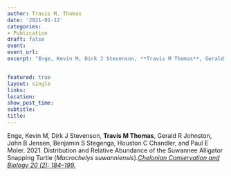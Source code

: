 ```yaml
---
author: Travis M. Thomas
date: '2021-01-12'
categories:
- Publication
draft: false
event: 
event_url: 
excerpt: "Enge, Kevin M, Dirk J Stevenson, **Travis M Thomas**, Gerald R Johnston, John B Jensen, Benjamin S Stegenga, Houston C Chandler, and Paul E Moler. 2021. Distribution and Relative Abundance of the Suwannee Alligator Snapping Turtle (*Macrochelys suwanniensis*)[*Chelonian Conservation and Biology 20 (2): 184–199*](https://doi.org/10.2744/CCB-1488.1)."


featured: true
layout: single
links:
location: 
show_post_time: 
subtitle:   
title:
---
```



Enge, Kevin M, Dirk J Stevenson, **Travis M Thomas**, Gerald R Johnston, John B Jensen, Benjamin S Stegenga, Houston C Chandler, and Paul E Moler. 2021. Distribution and Relative Abundance of the Suwannee Alligator Snapping Turtle (*Macrochelys suwanniensis*).[*Chelonian Conservation and Biology 20 (2): 184–199.*](https://doi.org/10.2744/CCB-1488.1)